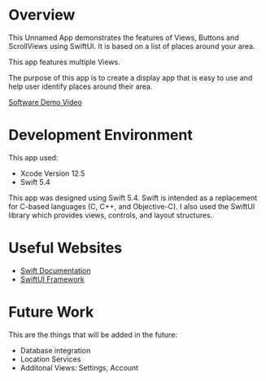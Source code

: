 # Overview

This Unnamed App demonstrates the features of Views, Buttons and ScrollViews using SwiftUI. It is based on a list of places around your area.

This app features multiple Views.

The purpose of this app is to create a display app that is easy to use and help user identify places around their area.

[Software Demo Video](http://youtube.link.goes.here)

# Development Environment

This app used: 

- Xcode Version 12.5
- Swift 5.4

This app was designed using Swift 5.4. Swift is intended as a replacement for C-based languages (C, C++, and Objective-C). I also used the SwiftUI library which provides views, controls, and layout structures.

# Useful Websites

* [Swift Documentation](https://swift.org/about/#swiftorg-and-open-source)
* [SwiftUI Framework](https://developer.apple.com/documentation/swiftui/)

# Future Work

This are the things that will be added in the future:
* Database integration
* Location Services
* Additonal Views: Settings, Account